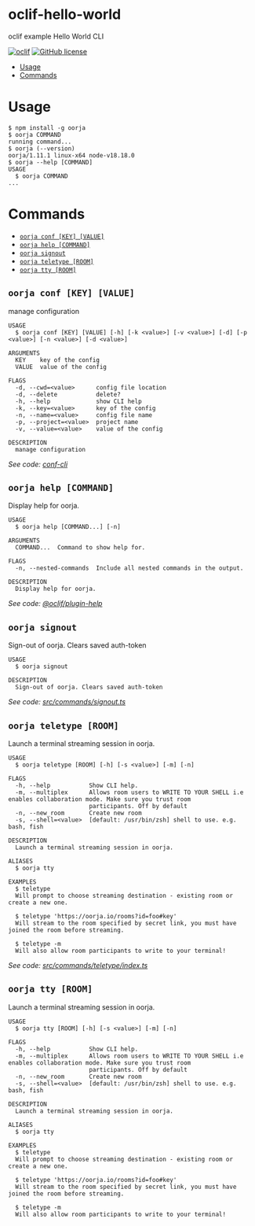 oclif-hello-world
=================

oclif example Hello World CLI

[![oclif](https://img.shields.io/badge/cli-oclif-brightgreen.svg)](https://oclif.io)
[![GitHub license](https://img.shields.io/github/license/oclif/hello-world)](https://github.com/oclif/hello-world/blob/main/LICENSE)

<!-- toc -->
* [Usage](#usage)
* [Commands](#commands)
<!-- tocstop -->
# Usage
<!-- usage -->
```sh-session
$ npm install -g oorja
$ oorja COMMAND
running command...
$ oorja (--version)
oorja/1.11.1 linux-x64 node-v18.18.0
$ oorja --help [COMMAND]
USAGE
  $ oorja COMMAND
...
```
<!-- usagestop -->
# Commands
<!-- commands -->
* [`oorja conf [KEY] [VALUE]`](#oorja-conf-key-value)
* [`oorja help [COMMAND]`](#oorja-help-command)
* [`oorja signout`](#oorja-signout)
* [`oorja teletype [ROOM]`](#oorja-teletype-room)
* [`oorja tty [ROOM]`](#oorja-tty-room)

## `oorja conf [KEY] [VALUE]`

manage configuration

```
USAGE
  $ oorja conf [KEY] [VALUE] [-h] [-k <value>] [-v <value>] [-d] [-p <value>] [-n <value>] [-d <value>]

ARGUMENTS
  KEY    key of the config
  VALUE  value of the config

FLAGS
  -d, --cwd=<value>      config file location
  -d, --delete           delete?
  -h, --help             show CLI help
  -k, --key=<value>      key of the config
  -n, --name=<value>     config file name
  -p, --project=<value>  project name
  -v, --value=<value>    value of the config

DESCRIPTION
  manage configuration
```

_See code: [conf-cli](https://github.com/natzcam/conf-cli/blob/v0.1.9/src/commands/conf.ts)_

## `oorja help [COMMAND]`

Display help for oorja.

```
USAGE
  $ oorja help [COMMAND...] [-n]

ARGUMENTS
  COMMAND...  Command to show help for.

FLAGS
  -n, --nested-commands  Include all nested commands in the output.

DESCRIPTION
  Display help for oorja.
```

_See code: [@oclif/plugin-help](https://github.com/oclif/plugin-help/blob/v6.0.21/src/commands/help.ts)_

## `oorja signout`

Sign-out of oorja. Clears saved auth-token

```
USAGE
  $ oorja signout

DESCRIPTION
  Sign-out of oorja. Clears saved auth-token
```

_See code: [src/commands/signout.ts](https://github.com/akshaykmr/teletype/blob/v1.11.1/src/commands/signout.ts)_

## `oorja teletype [ROOM]`

Launch a terminal streaming session in oorja.

```
USAGE
  $ oorja teletype [ROOM] [-h] [-s <value>] [-m] [-n]

FLAGS
  -h, --help           Show CLI help.
  -m, --multiplex      Allows room users to WRITE TO YOUR SHELL i.e enables collaboration mode. Make sure you trust room
                       participants. Off by default
  -n, --new_room       Create new room
  -s, --shell=<value>  [default: /usr/bin/zsh] shell to use. e.g. bash, fish

DESCRIPTION
  Launch a terminal streaming session in oorja.

ALIASES
  $ oorja tty

EXAMPLES
  $ teletype
  Will prompt to choose streaming destination - existing room or create a new one.

  $ teletype 'https://oorja.io/rooms?id=foo#key'
  Will stream to the room specified by secret link, you must have joined the room before streaming.

  $ teletype -m
  Will also allow room participants to write to your terminal!
```

_See code: [src/commands/teletype/index.ts](https://github.com/akshaykmr/teletype/blob/v1.11.1/src/commands/teletype/index.ts)_

## `oorja tty [ROOM]`

Launch a terminal streaming session in oorja.

```
USAGE
  $ oorja tty [ROOM] [-h] [-s <value>] [-m] [-n]

FLAGS
  -h, --help           Show CLI help.
  -m, --multiplex      Allows room users to WRITE TO YOUR SHELL i.e enables collaboration mode. Make sure you trust room
                       participants. Off by default
  -n, --new_room       Create new room
  -s, --shell=<value>  [default: /usr/bin/zsh] shell to use. e.g. bash, fish

DESCRIPTION
  Launch a terminal streaming session in oorja.

ALIASES
  $ oorja tty

EXAMPLES
  $ teletype
  Will prompt to choose streaming destination - existing room or create a new one.

  $ teletype 'https://oorja.io/rooms?id=foo#key'
  Will stream to the room specified by secret link, you must have joined the room before streaming.

  $ teletype -m
  Will also allow room participants to write to your terminal!
```
<!-- commandsstop -->
